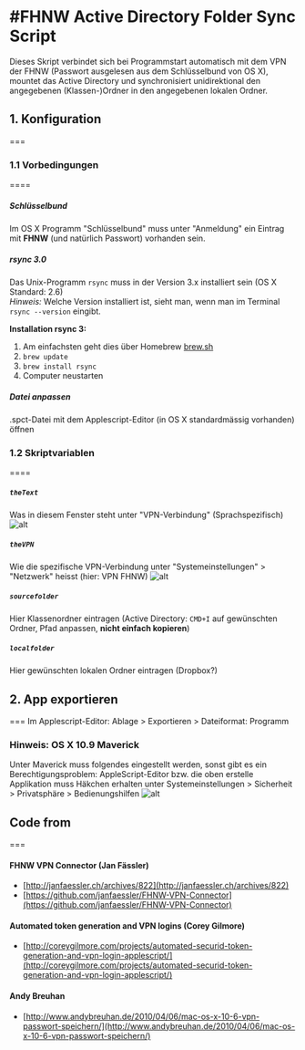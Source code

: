#FHNW Active Directory Folder Sync Script
===

Dieses Skript verbindet sich bei Programmstart automatisch mit dem VPN der FHNW (Passwort ausgelesen aus dem Schlüsselbund von OS X), mountet das Active Directory und synchronisiert unidirektional den angegebenen (Klassen-)Ordner in den angegebenen lokalen Ordner.

## 1. Konfiguration
===

### 1.1 Vorbedingungen
====
##### Schlüsselbund
Im OS X Programm "Schlüsselbund" muss unter "Anmeldung" ein Eintrag mit 
**FHNW** (und natürlich Passwort) vorhanden sein.

##### rsync 3.0
Das Unix-Programm `rsync` muss in der Version 3.x installiert sein (OS X Standard: 2.6)  
*Hinweis:*
Welche Version installiert ist, sieht man, wenn man im Terminal `rsync --version` eingibt.  
  
**Installation rsync 3:**  
1. Am einfachsten geht dies über Homebrew
[brew.sh](http://brew.sh/)  
2. `brew update`  
3. `brew install rsync`  
4. Computer neustarten


##### Datei anpassen
.spct-Datei mit dem Applescript-Editor (in OS X standardmässig vorhanden) öffnen


### 1.2 Skriptvariablen
====
##### `theText`
Was in diesem Fenster steht unter "VPN-Verbindung" (Sprachspezifisch)
![alt](http://i.imgur.com/UIJlmNR.png)

##### `theVPN`
Wie die spezifische VPN-Verbindung unter "Systemeinstellungen" > "Netzwerk" heisst (hier: VPN FHNW)
![alt](http://i.imgur.com/9H07Hxn.png)

##### `sourcefolder`
Hier Klassenordner eintragen (Active Directory: `CMD+I` auf gewünschten Ordner, Pfad anpassen, **nicht einfach kopieren**)

##### `localfolder`
Hier gewünschten lokalen Ordner eintragen (Dropbox?)

## 2. App exportieren
===
Im Applescript-Editor: Ablage > Exportieren > Dateiformat: Programm

### Hinweis: OS X 10.9 Maverick
Unter Maverick muss folgendes eingestellt werden, sonst gibt es ein Berechtigungsproblem:
AppleScript-Editor bzw. die oben erstelle Applikation muss Häkchen erhalten unter Systemeinstellungen > Sicherheit > Privatsphäre > Bedienungshilfen
![alt](http://i.imgur.com/SWguUPt.png)

## Code from
===
#### FHNW VPN Connector (Jan Fässler)+ [http://janfaessler.ch/archives/822](http://janfaessler.ch/archives/822)+ [https://github.com/janfaessler/FHNW-VPN-Connector](https://github.com/janfaessler/FHNW-VPN-Connector)
#### Automated token generation and VPN logins (Corey Gilmore)+ [http://coreygilmore.com/projects/automated-securid-token-generation-and-vpn-login-applescript/](http://coreygilmore.com/projects/automated-securid-token-generation-and-vpn-login-applescript/)#### Andy Breuhan+ [http://www.andybreuhan.de/2010/04/06/mac-os-x-10-6-vpn-passwort-speichern/](http://www.andybreuhan.de/2010/04/06/mac-os-x-10-6-vpn-passwort-speichern/)
